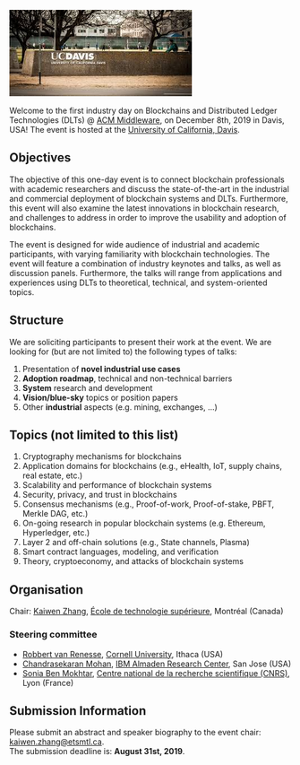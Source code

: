 ![UCDavis](images/ucdavis.jpg) 

Welcome to the first industry day on Blockchains and Distributed Ledger Technologies (DLTs) @ [ACM Middleware](http://2019.middleware-conference.org/), on December 8th, 2019 in Davis, USA! The event is hosted at the [University of California, Davis](https://www.ucdavis.edu/).

## Objectives

The objective of this one-day event is to connect blockchain professionals with academic researchers and discuss the state-of-the-art in the industrial and commercial deployment of blockchain systems and DLTs. Furthermore, this event will also examine the latest innovations in blockchain research, and challenges to address in order to improve the usability and adoption of blockchains.

The event is designed for wide audience of industrial and academic participants, with varying familiarity with blockchain technologies. The event will feature a combination of industry keynotes and talks, as well as discussion panels. Furthermore, the talks will range from applications and experiences using DLTs to theoretical, technical, and system-oriented topics.

## Structure
We are soliciting participants to present their work at the event. We are 
looking for (but are not limited to) the following types of talks:

1. Presentation of **novel industrial use cases**
2. **Adoption roadmap**, technical and non-technical barriers
3. **System** research and development
4. **Vision/blue-sky** topics or position papers
5. Other **industrial** aspects (e.g. mining, exchanges, ...)

## Topics (not limited to this list)
1. Cryptography mechanisms for blockchains
2. Application domains for blockchains (e.g., eHealth, IoT, supply chains, real estate, etc.)
3. Scalability and performance of blockchain systems
4. Security, privacy, and trust in blockchains
5. Consensus mechanisms (e.g., Proof-of-work, Proof-of-stake, PBFT, Merkle DAG, etc.)
6. On-going research in popular blockchain systems (e.g. Ethereum, Hyperledger, etc.)
7. Layer 2 and off-chain solutions (e.g., State channels, Plasma)
8. Smart contract languages, modeling, and verification
9. Theory, cryptoeconomy, and attacks of blockchain systems

## Organisation
Chair: [Kaiwen Zhang](https://fuseelab.github.io/), [École de technologie supérieure](https://www.etsmtl.ca/Bottin/ETS/MotCle/FicheEmploye?Numero=6866), Montréal (Canada)

### Steering committee
- [Robbert van Renesse](https://www.cs.cornell.edu/home/rvr/), [Cornell University](https://www.cornell.edu/), Ithaca (USA)
- [Chandrasekaran Mohan](https://researcher.watson.ibm.com/researcher/view.php?person=us-cmohan), [IBM Almaden Research Center](http://almaden.ibm.com/almaden/welcome.html), San Jose (USA)
- [Sonia Ben Mokhtar](https://sites.google.com/site/soniabm/), [Centre national de la recherche scientifique (CNRS)](https://liris.cnrs.fr/), Lyon (France)

## Submission Information
Please submit an abstract and speaker biography to the event chair: [kaiwen.zhang@etsmtl.ca](mailto:kaiwen.zhang@etsmtl.ca).<br/>
The submission deadline is: **August 31st, 2019**.
